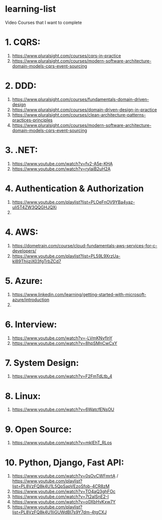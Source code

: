# learning-list
Video Courses that I want to complete

# 1. CQRS:
   1. https://www.pluralsight.com/courses/cqrs-in-practice
   2. https://www.pluralsight.com/courses/modern-software-architecture-domain-models-cqrs-event-sourcing 
# 2. DDD:
   1. https://www.pluralsight.com/courses/fundamentals-domain-driven-design
   2. https://www.pluralsight.com/courses/domain-driven-design-in-practice
   3. https://www.pluralsight.com/courses/clean-architecture-patterns-practices-principles
   4. https://www.pluralsight.com/courses/modern-software-architecture-domain-models-cqrs-event-sourcing
# 3. .NET:
   1. https://www.youtube.com/watch?v=fv2-A5e-KHA
   2. https://www.youtube.com/watch?v=rylaiB2uH2A

# 4. Authentication & Authorization
   1. https://www.youtube.com/playlist?list=PLOeFnOV9YBa4yaz-uIi5T4ZW3QQGHJQXi
   2. 
# 4. AWS:
   1. https://dometrain.com/course/cloud-fundamentals-aws-services-for-c-developers/
   2. https://www.youtube.com/playlist?list=PL59L9XrzUa-kl89ThijziX03fgTrbZCd7
# 5. Azure:
   1. https://www.linkedin.com/learning/getting-started-with-microsoft-azure/introduction
   2. 
# 6. Interview:
   1. https://www.youtube.com/watch?v=-LVmKNvflnY
   2. https://www.youtube.com/watch?v=8hpSMnCwCxY
# 7. System Design:
   1. https://www.youtube.com/watch?v=F2FmTdLtb_4
# 8. Linux:
   1. https://www.youtube.com/watch?v=6WatcfENsOU
# 9. Open Source:
   1. https://www.youtube.com/watch?v=mklEhT_RLos
# 10. Python, Django, Fast API:
   1. https://www.youtube.com/watch?v=0sOvCWFmrtA / https://www.youtube.com/playlist?list=PL8VzFQ8k4U1L5QpSapVEzoSfob-4CR8zM
   2. https://www.youtube.com/watch?v=TO4aQ3ghFOc
   3. https://www.youtube.com/watch?v=7t2alSnE2-I
   4. https://www.youtube.com/watch?v=o0XbHvKxw7Y
   5. https://www.youtube.com/playlist?list=PL8VzFQ8k4U1IiGUWdBI7s9Y7dm-4tgCXJ
